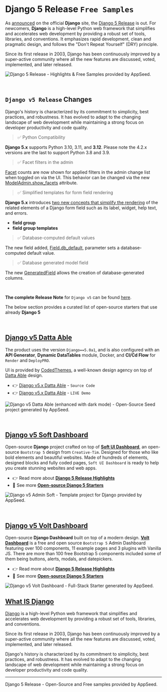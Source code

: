 # **Django 5 Release** `Free Samples`

As [announced](https://www.djangoproject.com/weblog/2023/sep/18/django-50-alpha-1-released/?ref=blog.appseed.us) on the official **Django** site, the [Django 5 Release](https://blog.appseed.us/django-5-release-summary-and-sample/) is out. For newcomers, **Django** is a high-level Python web framework that simplifies and accelerates web development by providing a robust set of tools, libraries, and conventions. It emphasizes rapid development, clean and pragmatic design, and follows the "Don't Repeat Yourself" (DRY) principle.

Since its first release in 2003, Django has been continuously improved by a super-active community where all the new features are discussed, voted, implemented, and later released.

![Django 5 Release - Highlights & Free Samples provided by AppSeed.](https://github.com/app-generator/django-5-release-free-samples/assets/51070104/a51c4739-a0e0-4c23-9312-d41e764bf43b)

<br />

## `Django v5 Release` Changes  

Django's history is characterized by its commitment to simplicity, best practices, and robustness. It has evolved to adapt to the changing landscape of web development while maintaining a strong focus on developer productivity and code quality.

> ✅ Python Compatibility  

**Django 5.x** supports Python 3.10, 3.11, and **3.12**. Please note the 4.2.x versions are the last to support Python 3.8 and 3.9.

> ✅ Facet filters in the admin

[Facet](https://docs.djangoproject.com/en/dev/ref/contrib/admin/filters/?ref=blog.appseed.us#facet-filters) counts are now shown for applied filters in the admin change list when toggled on via the UI. This behavior can be changed via the new [ModelAdmin.show_facets](https://docs.djangoproject.com/en/dev/ref/contrib/admin/?ref=blog.appseed.us#django.contrib.admin.ModelAdmin.show_facets) attribute.

> ✅ Simplified templates for form field rendering

**Django 5.x** introduces [two new concepts that simplify the rendering](https://docs.djangoproject.com/en/dev/topics/forms/?ref=blog.appseed.us#reusable-field-group-templates) of the related elements of a Django form field such as its label, widget, help text, and errors.  

- **field group**
- **field group templates**

> ✅ Database-computed default values

The new field added, [Field.db_default](https://docs.djangoproject.com/en/dev/ref/models/fields/?ref=blog.appseed.us#django.db.models.Field.db_default), parameter sets a database-computed default value.  

> ✅ Database generated model field

The new [GeneratedField](https://docs.djangoproject.com/en/dev/ref/models/fields/?ref=blog.appseed.us#django.db.models.GeneratedField) allows the creation of database-generated columns. 

<br />

**The complete Release Note** for `Django v5` can be found [here](https://www.djangoproject.com/weblog/2023/sep/18/django-50-alpha-1-released/). 

The below section provides a curated list of open-source starters that use already **Django 5**

<br />

## [Django v5 Datta Able](https://github.com/app-generator/django-v5-datta-able) 

The product uses the version `Django==5.0a1`, and is also configured with an **API Generator**, **Dynamic DataTables** module, Docker, and **CI/Cd Flow** for `Render` and `DeployPRO`.  

UI is provided by [CodedThemes](https://codedthemes.com/?ref=appseed), a well-known design agency on top of [Datta Able](https://appseed.us/product/datta-able/django/) design. 

- 👉 [Django v5.x Datta Able](https://github.com/app-generator/django-v5-datta-able) - `Source Code`
- 👉 [Django v5.x Datta Able](https://django-v5-datta.onrender.com/) - `LIVE Demo`

![Django v5 Datta Able (enhanced with dark mode) - Open-Source Seed project generated by AppSeed.](https://user-images.githubusercontent.com/51070104/176118649-7233ffbc-6118-4f56-8cda-baa81d256877.png)

<br /> 

## [Django v5 Soft Dashboard](https://github.com/app-generator/django-v5-soft-dashboard)

Open-source **Django** project crafted on top of **[Soft UI Dashboard](https://appseed.us/product/soft-ui-dashboard/django/)**, an open-source `Bootstrap 5` design from `Creative-Tim`.
Designed for those who like bold elements and beautiful websites. Made of hundreds of elements, designed blocks and fully coded pages, `Soft UI Dashboard` is ready to help you create stunning websites and web apps.

- 👉 Read more about **[Django 5 Release Highlights](https://blog.appseed.us/django-5-release-summary-and-sample/)**
- 🚀 See more **[Open-source Django 5 Starters](https://github.com/app-generator/django-5-release-free-samples)**

![Django v5 Admin Soft - Template project for Django provided by AppSeed.](https://user-images.githubusercontent.com/51070104/215729207-5cce250e-54da-4712-89a9-c1fd6b0a149e.png)

<br /> 

## [Django v5 Volt Dashboard](https://github.com/app-generator/django-v5-volt-dashboard)

Open-source **Django Dashboard** built on top of a modern design. **[Volt Dashboard](https://appseed.us/product/volt-dashboard/django/)** is a free and open source `Bootstrap 5` Admin Dashboard featuring over 100 components, 11 example pages and 3 plugins with Vanilla JS. There are more than 100 free Bootstrap 5 components included some of them being buttons, alerts, modals, and datepickers.

- 👉 Read more about **[Django 5 Release Highlights](https://blog.appseed.us/django-5-release-summary-and-sample/)**
- 🚀 See more **[Open-source Django 5 Starters](https://github.com/app-generator/django-5-release-free-samples)**

![Django v5 Volt Dashboard - Full-Stack Starter generated by AppSeed.](https://user-images.githubusercontent.com/51070104/168843604-b026fd94-5969-4be7-81ac-5887cf0958e5.png)

## [What IS Django](https://docs.appseed.us/content/what-is/django/)

[Django](https://www.djangoproject.com/) is a high-level Python web framework that simplifies and accelerates web development by providing a robust set of tools, libraries, and conventions. 

Since its first release in 2003, Django has been continuously improved by a super-active community where all the new features are discussed, voted, implemented, and later released.

Django's history is characterized by its commitment to simplicity, best practices, and robustness. It has evolved to adapt to the changing landscape of web development while maintaining a strong focus on developer productivity and code quality.

--- 
Django 5 Release - Open-Source and Free samples provided by AppSeed. 


  
